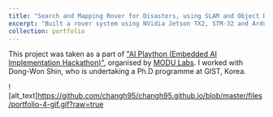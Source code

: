 ```yaml
---
title: "Search and Mapping Rover for Disasters, using SLAM and Object Detection on Embedded Device"
excerpt: "Built a rover system using NVidia Jetson TX2, STM-32 and Arduino, that is capable of mapping disaster environment and simultaneously search for survivors."
collection: portfolio
---
```


This project was taken as a part of ["AI Plaython (Embedded AI Implementation Hackathon)"]((https://event-us.kr/modu/event/4448)), organised by [MODU Labs](http://www.modulabs.co.kr/). I worked with Dong-Won Shin, who is undertaking a Ph.D programme at GIST, Korea. 



![alt_text]https://github.com/changh95/changh95.github.io/blob/master/files/portfolio-4-gif.gif?raw=true
